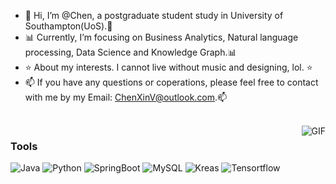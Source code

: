 - 👋 Hi, I’m @Chen, a postgraduate student study in University of Southampton(UoS).👋 
- 📊 Currently, I’m focusing on Business Analytics, Natural language processing, Data Science and Knowledge Graph.📊 
- ⭐ About my interests. I cannot live without music and designing, lol. ⭐
- 📫 If you have any questions or coperations, please feel free to contact with me by my Email: ChenXinV@outlook.com.📫
<br/>
<img align="right" alt="GIF" src="https://raw.githubusercontent.com/JoeyBling/JoeyBling/master/pic/pusheencode.gif" />

### Tools

![Java](https://img.shields.io/badge/-Java-192133?style=flat-square&logo=java&logoColor=white)
![Python](https://img.shields.io/badge/-Python-192133?style=flat-square&logo=python&logoColor=white)
![SpringBoot](https://img.shields.io/badge/-SpringBoot-192133?style=flat-square&logo=spring&logoColor=white)
![MySQL](https://img.shields.io/badge/-MySQL-192133?style=flat-square&logo=mysql&logoColor=white)
![Kreas](https://img.shields.io/badge/-Kreas-192133?style=flat-square&logo=figma&logoColor=white)
![Tensortflow](https://img.shields.io/badge/-Tensortflow-192133?style=flat-square&logo=figma&logoColor=white)







